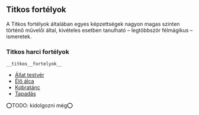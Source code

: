 ## Titkos fortélyok

A Titkos fortélyok általában egyes képzettségek nagyon magas szinten történő művelői által, kivételes esetben tanulható – legtöbbször félmágikus – ismeretek.

### Titkos harci fortélyok

`__titkos__fortelyok__`

- [Állat testvér](fortelyok.titkos/allat_testver.md)
- [Élő álca](fortelyok.titkos/elo_alca.md)
- [Kobratánc](fortelyok.titkos/kobratanc.md)
- [Tapadás](fortelyok.titkos/tapadas.md)

⭕TODO: kidolgozni még⭕
